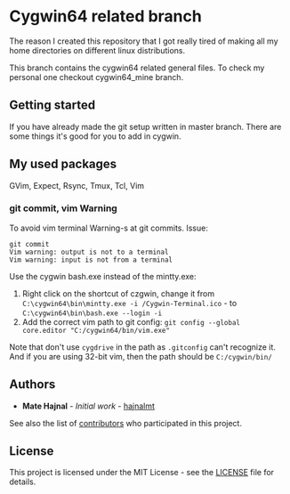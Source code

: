 # Cygwin64 related branch
The reason I created this repository that I got really tired of making all my
home directories on different linux distributions.

This branch contains the cygwin64 related general files. To check my personal
one checkout cygwin64_mine branch.

## Getting started
If you have already made the git setup written in master branch.
There are some things it's good for you to add in cygwin.

## My used packages
GVim, Expect, Rsync, Tmux, Tcl, Vim

### git commit, vim Warning
To avoid vim terminal Warning-s at git commits.
Issue:
```
git commit
Vim warning: output is not to a terminal
Vim warning: input is not from a terminal
```
Use the cygwin bash.exe instead of the mintty.exe:
1. Right click on the shortcut of czgwin, change it from
<code>C:\cygwin64\bin\mintty.exe -i /Cygwin-Terminal.ico</code> - to
<code>C:\cygwin64\bin\bash.exe --login -i</code>
2. Add the correct vim path to git config:
<code>git config --global core.editor "C:/cygwin64/bin/vim.exe"</code>

Note that don't use <code>cygdrive</code> in the path as <code>.gitconfig</code> can't recognize it. And if you are using 32-bit vim, then the path should be <code>C:/cygwin/bin/</code>

## Authors
* **Mate Hajnal** - *Initial work* - [hajnalmt](https://github.com/hajnalmt)

See also the list of
[contributors](https://github.com/hajnalmt/home_dirs/graphs/contributors)
who participated in this project.

## License
This project is licensed under the MIT License - see the [LICENSE](LICENSE)
file for details.
